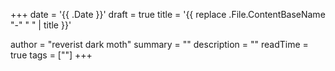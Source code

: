 +++
date = '{{ .Date }}'
draft = true
title = '{{ replace .File.ContentBaseName "-" " " | title }}'

author = "reverist dark moth"
summary = ""
description = ""
readTime = true
tags = [""]
+++
